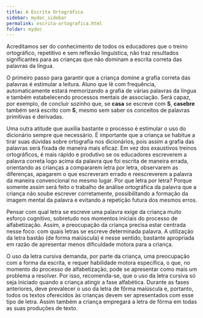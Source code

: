 ```yaml
---
title: A Escrita Ortográfica
sidebar: mydoc_sidebar
permalink: escrita-ortografica.html
folder: mydoc
---
```


Acreditamos ser do conhecimento de todos os educadores que o treino ortográfico, repetitivo e sem reflexão linguística, não traz resultados significantes para as crianças que não dominam a escrita correta das palavras da língua.

O primeiro passo para garantir que a criança domine a grafia correta das palavras é estimular a leitura. Aluno que lê com frequência, automaticamente estará memorizando a grafia de várias palavras da língua e também estabelecendo processos mentais de associação. Será capaz, por exemplo, de concluir sozinho que, se **casa** se escreve com **S**, **casebre** também será escrito com **S**, mesmo sem saber os conceitos de palavras primitivas e derivadas.

Uma outra atitude que auxilia bastante o processo é estimular o uso do dicionário sempre que necessário. É importante que a criança se habitue a tirar suas dúvidas sobre ortografia nos dicionários, pois assim a grafia das palavras será fixada de maneira mais eficaz. Em vez dos exaustivos treinos ortográficos, é mais rápido e produtivo se os educadores escreverem a palavra correta logo acima da palavra que foi escrita de maneira errada, orientando as crianças a compararem letra por letra, observarem as diferenças, apagarem o que escreveram errado e reescreverem a palavra da maneira convencional no mesmo lugar. Por que letra por letra? Porque somente assim será feito o trabalho de análise ortográfica da palavra que a criança não soube escrever corretamente, possibilitando a formação da imagem mental da palavra e evitando a repetição futura dos mesmos erros.

Pensar com qual letra se escreve uma palavra exige da criança muito esforço cognitivo, sobretudo nos momentos iniciais do processo de alfabetização. Assim, a preocupação da criança precisa estar centrada nesse foco: com quais letras se escreve determinada palavra. A utilização da letra bastão (de forma maiúscula) é nesse sentido, bastante apropriada em razão de apresentar menos dificuldade motora para a criança. 

O uso da letra cursiva demanda, por parte da criança, uma preocupação com a forma da escrita, e requer habilidade motora específica, o que, no momento do processo de alfabetização, pode se apresentar como mais um problema a resolver. Por isso, recomenda-se, que o uso da letra cursiva só seja iniciado quando a criança atingir a fase alfabética. Durante as fases anteriores, deve prevalecer o uso da letra de fôrma maiúscula e, portanto, todos os textos oferecidos às crianças devem ser apresentados com esse tipo de letra. Assim também a criança empregará a letra de fôrma em todas as suas produções de texto.